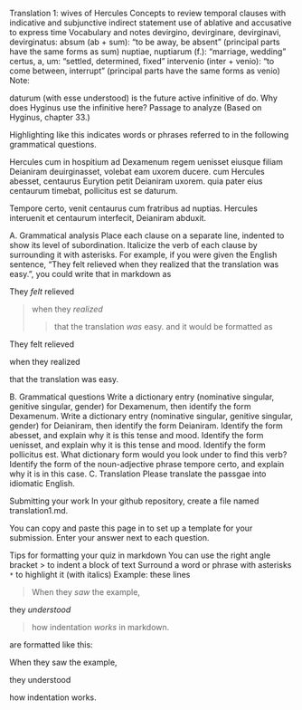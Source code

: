 Translation 1: wives of Hercules
Concepts to review
temporal clauses with indicative and subjunctive
indirect statement
use of ablative and accusative to express time
Vocabulary and notes
devirgino, devirginare, devirginavi, devirginatus:
absum (ab + sum): “to be away, be absent” (principal parts have the same forms as sum)
nuptiae, nuptiarum (f.): “marriage, wedding”
certus, a, um: “settled, determined, fixed”
intervenio (inter + venio): “to come between, interrupt” (principal parts have the same forms as venio)
Note:

daturum (with esse understood) is the future active infinitive of do. Why does Hyginus use the infinitive here?
Passage to analyze
(Based on Hyginus, chapter 33.)

Highlighting like this indicates words or phrases referred to in the following grammatical questions.

Hercules cum in hospitium ad Dexamenum regem uenisset eiusque filiam Deianiram deuirginasset, volebat eam uxorem ducere. cum Hercules abesset, centaurus Eurytion petit Deianiram uxorem. quia pater eius centaurum timebat, pollicitus est se daturum.

Tempore certo, venit centaurus cum fratribus ad nuptias. Hercules interuenit et centaurum interfecit, Deianiram abduxit.

A. Grammatical analysis
Place each clause on a separate line, indented to show its level of subordination. Italicize the verb of each clause by surrounding it with asterisks. For example, if you were given the English sentence, “They felt relieved when they realized that the translation was easy.”, you could write that in markdown as

They *felt* relieved
> when they *realized*
>> that the translation *was* easy. 
and it would be formatted as

They felt relieved

when they realized

that the translation was easy.

B. Grammatical questions
Write a dictionary entry (nominative singular, genitive singular, gender) for Dexamenum, then identify the form Dexamenum.
Write a dictionary entry (nominative singular, genitive singular, gender) for Deianiram, then identify the form Deianiram.
Identify the form abesset, and explain why it is this tense and mood.
Identify the form uenisset, and explain why it is this tense and mood.
Identify the form pollicitus est. What dictionary form would you look under to find this verb?
Identify the form of the noun-adjective phrase tempore certo, and explain why it is in this case.
C. Translation
Please translate the passgae into idiomatic English.

Submitting your work
In your github repository, create a file named translation1.md.

You can copy and paste this page in to set up a template for your submission. Enter your answer next to each question.

Tips for formatting your quiz in markdown
You can use the right angle bracket > to indent a block of text
Surround a word or phrase with asterisks `*` to highlight it (with italics)
Example: these lines

> When they *saw* the example,

they *understood*

> how indentation *works* in markdown.

are formatted like this:

When they saw the example,

they understood

how indentation works.
